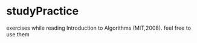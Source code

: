 # studyPractice
exercises while reading Introduction to Algorithms (MIT,2008). feel free to use them
